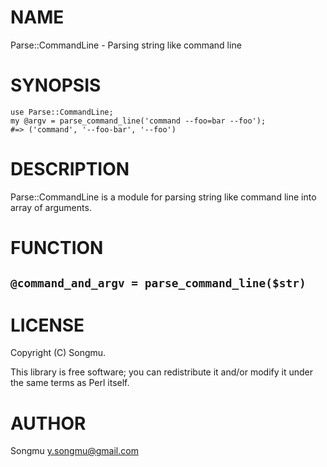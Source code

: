 # NAME

Parse::CommandLine - Parsing string like command line

# SYNOPSIS

    use Parse::CommandLine;
    my @argv = parse_command_line('command --foo=bar --foo');
    #=> ('command', '--foo-bar', '--foo')

# DESCRIPTION

Parse::CommandLine is a module for parsing string like command line into
array of arguments.

# FUNCTION

## `@command_and_argv = parse_command_line($str)`

# LICENSE

Copyright (C) Songmu.

This library is free software; you can redistribute it and/or modify
it under the same terms as Perl itself.

# AUTHOR

Songmu <y.songmu@gmail.com>
